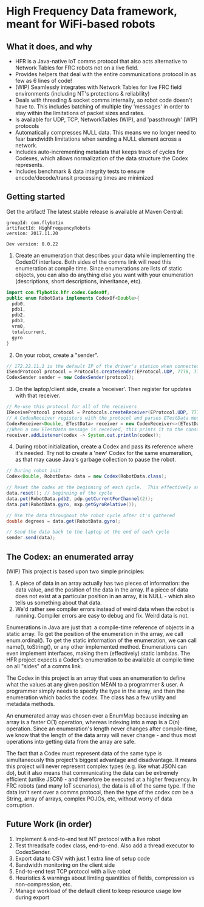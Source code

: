 # High Frequency Data framework, meant for WiFi-based robots

## What it does, and why
 - HFR is a Java-native IoT comms protocol that also acts alternative to Network Tables for FRC robots not on a live field.
 - Provides helpers that deal with the entire communications protocol in as few as 6 lines of code!
 - (WIP) Seamlessly integrates with Network Tables for live FRC field environments (including NT's protections & reliability)
 - Deals with threading & socket comms internally, so robot code doesn't have to.  This includes batching of multiple tiny 'messages' in order to stay within the limitations of packet sizes and rates.
 - Is available for UDP, TCP, NetworkTables (WIP), and 'passthrough' (WIP) protocols
 - Automatically compresses NULL data.  This means we no longer need to fear bandwidth limitations when sending a NULL element across a network.
 - Includes auto-incrementing metadata that keeps track of cycles for Codexes, which allows normalization of the data structure the Codex represents.
 - Includes benchmark & data integrity tests to ensure encode/decode/transit processing times are minimized

## Getting started
Get the artifact! The latest stable release is available at Maven Central:
```
groupId: com.flybotix
artifactId: HighFrequencyRobots
version: 2017.11.20

Dev version: 0.0.22
```

1. Create an enumeration that describes your data while implementing the CodexOf interface.  Both sides of the comms link will need this enumeration at compile time.  Since enumerations are lists of static objects, you can also do anything else you want with your enumeration (descriptions, short descriptions, inheritance, etc).
```java
import com.flybotix.hfr.codex.CodexOf;
public enum RobotData implements CodexOf<Double>{
  pdb0,
  pdb1,
  pdb2,
  pdb3,
  vrm0,
  totalcurrent,
  gyro
}
```
2. On your robot, create a "sender".
```java
// 172.22.11.1 is the default IP of the driver's station when connected over USB
ISendProtocol protocol = Protocols.createSender(EProtocol.UDP, 7778, 7777, "172.22.11.1");
CodexSender sender = new CodexSender(protocol);
```
3. On the laptop/client side, create a 'receiver'.  Then register for updates with that receiver.
```java
// Re-use this protocol for all of the receivers
IReceiveProtocol protocol = Protocols.createReceiver(EProtocol.UDP, 7778, null);
// A CodexReceiver registers with the protocol and parses ETestData messages received over that protocol
CodexReceiver<Double, ETestData> receiver = new CodexReceiver<>(ETestData.class, protocol);
//When a new ETestData message is received, this prints it to the console.
receiver.addListener(codex -> System.out.println(codex));
```
4.  During robot initialization, create a Codex and pass its reference where it's needed.  Try not to create a 'new' Codex for the same enumeration, as that may cause Java's garbage collection to pause the robot.
```java
// During robot init
Codex<Double, RobotData> data = new Codex(RobotData.class);

// Reset the codex at the beginning of each cycle.  This effectively sets each value to 'null'.  Fill out data throughout each cycle.
data.reset(); // beginning of the cycle
data.put(RobotData.pdb2, pdp.getCurrentForChannel(2));
data.put(RobotData.gyro, mxp.getGyroRelative());

// Use the data throughout the robot cycle after it's gathered
double degrees = data.get(RobotData.gyro);

// Send the data back to the laptop at the end of each cycle
sender.send(data);
```

## The Codex: an enumerated array
(WIP)
This project is based upon two simple principles:
1. A piece of data in an array actually has two pieces of information: the data value, and the position of the data in the array. If a piece of data does not exist at a particular position in an array, it is NULL - which also tells us something about that data.
2. We'd rather see compiler errors instead of weird data when the robot is running.  Compiler errors are easy to debug and fix.  Weird data is not.

Enumerations in Java are just that: a compile-time reference of objects in a static array.  To get the position of the enumeration in the array, we call enum.ordinal().  To get the static information of the enumeration, we can call name(), toString(), or any other implemented method.  Enumerations can even implement interfaces, making them (effectively) static lambdas.  The HFR project expects a Codex's enumeration to be available at compile time on all "sides" of a comms link.

The Codex in this project is an array that uses an enumeration to define what the values at any given position MEAN to a programmer & user. A programmer simply needs to specify the type in the array, and then the enumeration which backs the codex.  The class has a few utility and metadata methods.

An enumerated array was chosen over a EnumMap because indexing an array is a faster O(1) operation, whereas indexing into a map is a O(n) operation.  Since an enumeration's length never changes after compile-time, we know that the length of the data array will never change - and thus most operations into getting data from the array are safe.

The fact that a Codex must represent data of the same type is simultaneously this project's biggest advantage and disadvantage.  It means this project will never represent complex types (e.g. like what JSON can do), but it also means that communicating the data can be extremely efficient (unlike JSON) - and therefore be executed at a higher frequency.  In FRC robots (and many IoT scenarios), the data is all of the same type.  If the data isn't sent over a comms protocol, then the type of the codex _can_ be a String, array of arrays, complex POJOs, etc, without worry of data corruption.

## Future Work (in order)
1. Implement & end-to-end test NT protocol with a live robot
1. Test threadsafe codex class, end-to-end.  Also add a thread executor to CodexSender.
1. Export data to CSV with just 1 extra line of setup code
1. Bandwidth monitoring on the client side
1. End-to-end test TCP protocol with a live robot
1. Heuristics & warnings about limting quantities of fields, compression vs non-compression, etc.
1. Manage workload of the default client to keep resource usage low during export
